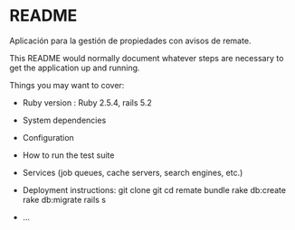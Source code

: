 # README

Aplicación para la gestión de propiedades con avisos de remate.

This README would normally document whatever steps are necessary to get the
application up and running.

Things you may want to cover:

* Ruby version : Ruby 2.5.4, rails 5.2

* System dependencies

* Configuration

* How to run the test suite

* Services (job queues, cache servers, search engines, etc.)

* Deployment instructions:
  git clone
  git cd remate
  bundle
  rake db:create
  rake db:migrate
  rails s

* ...
